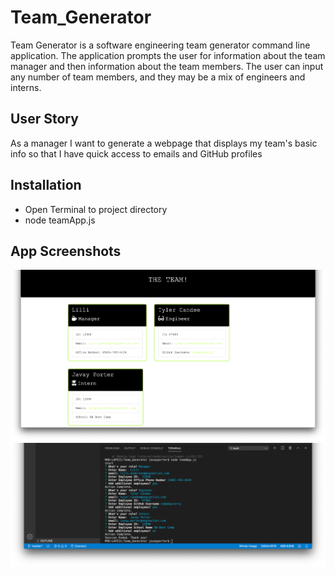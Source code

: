 # Team_Generator

Team Generator is a software engineering team generator command line application. The application prompts the user for information about the team manager and then information about the team members. The user can input any number of team members, and they may be a mix of engineers and interns.

## User Story

As a manager
I want to generate a webpage that displays my team's basic info
so that I have quick access to emails and GitHub profiles

## Installation
* Open Terminal to project directory
* node teamApp.js

## App Screenshots

![](images/2020-07-18_19-35-36.png)
![](images/2020-07-18_19-37-44.png)
